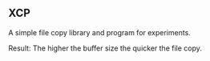 XCP
-------------------------------------------------------------------------------
A simple file copy library and program for experiments.

Result: The higher the buffer size the quicker the file copy.

